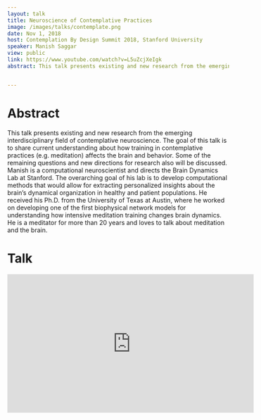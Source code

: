 ```yaml
---
layout: talk
title: Neuroscience of Contemplative Practices
image: /images/talks/contemplate.png
date: Nov 1, 2018
host: Contemplation By Design Summit 2018, Stanford University
speaker: Manish Saggar
view: public
link: https://www.youtube.com/watch?v=L5uZcjXeIgk
abstract: This talk presents existing and new research from the emerging interdisciplinary field of contemplative neuroscience. The goal of this talk is to share current understanding about how training in contemplative practices (e.g. meditation) affects the brain and behavior. Some of the remaining questions and new directions for research also will be discussed. Manish is a computational neuroscientist and directs the Brain Dynamics Lab at Stanford. The overarching goal of his lab is to develop computational methods that would allow for extracting personalized insights about the brain’s dynamical organization in healthy and patient populations. He received his Ph.D. from the University of Texas at Austin, where he worked on developing one of the first biophysical network models for understanding how intensive meditation training changes brain dynamics. He is a meditator for more than 20 years and loves to talk about meditation and the brain.


---
```


# Abstract
This talk presents existing and new research from the emerging interdisciplinary field of contemplative neuroscience. The goal of this talk is to share current understanding about how training in contemplative practices (e.g. meditation) affects the brain and behavior. Some of the remaining questions and new directions for research also will be discussed. Manish is a computational neuroscientist and directs the Brain Dynamics Lab at Stanford. The overarching goal of his lab is to develop computational methods that would allow for extracting personalized insights about the brain’s dynamical organization in healthy and patient populations. He received his Ph.D. from the University of Texas at Austin, where he worked on developing one of the first biophysical network models for understanding how intensive meditation training changes brain dynamics. He is a meditator for more than 20 years and loves to talk about meditation and the brain.

# Talk

<div class="embed-responsive embed-responsive-16by9">
  <iframe width="560" height="315" src="https://www.youtube.com/watch?v=L5uZcjXeIgk" frameborder="0" allowfullscreen></iframe>

</div>
<br>
